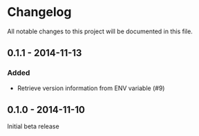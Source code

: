 # Changelog
All notable changes to this project will be documented in this file.

0.1.1 - 2014-11-13
------------------
### Added
- Retrieve version information from ENV variable (#9)

0.1.0 - 2014-11-10
------------------

Initial beta release
